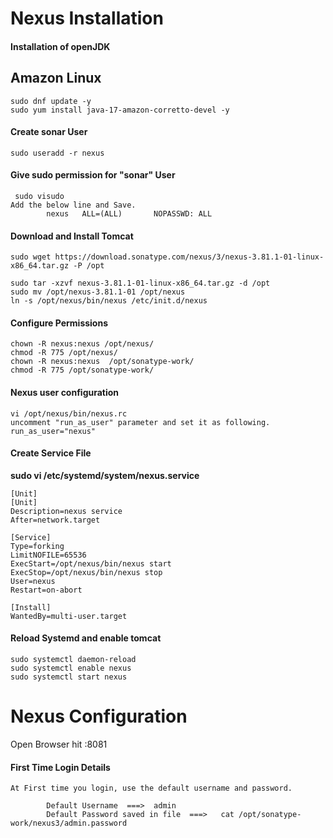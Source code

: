 # Nexus Installation

####  Installation of openJDK
## Amazon Linux
```
sudo dnf update -y
sudo yum install java-17-amazon-corretto-devel -y
``` 

####  Create sonar User
```
sudo useradd -r nexus 
```
####  Give sudo permission for "sonar"  User
```
 sudo visudo
Add the below line and Save.
		nexus   ALL=(ALL)       NOPASSWD: ALL
``` 

#### Download and Install Tomcat
```
sudo wget https://download.sonatype.com/nexus/3/nexus-3.81.1-01-linux-x86_64.tar.gz -P /opt

sudo tar -xzvf nexus-3.81.1-01-linux-x86_64.tar.gz -d /opt
sudo mv /opt/nexus-3.81.1-01 /opt/nexus
ln -s /opt/nexus/bin/nexus /etc/init.d/nexus
```
#### Configure Permissions
```
chown -R nexus:nexus /opt/nexus/ 
chmod -R 775 /opt/nexus/ 
chown -R nexus:nexus  /opt/sonatype-work/ 
chmod -R 775 /opt/sonatype-work/
```
#### Nexus user configuration
```
vi /opt/nexus/bin/nexus.rc
uncomment "run_as_user" parameter and set it as following.
run_as_user="nexus"
```

#### Create Service File
**sudo vi /etc/systemd/system/nexus.service**

```
[Unit]
[Unit]
Description=nexus service
After=network.target
				
[Service]
Type=forking
LimitNOFILE=65536
ExecStart=/opt/nexus/bin/nexus start
ExecStop=/opt/nexus/bin/nexus stop
User=nexus
Restart=on-abort
				
[Install]
WantedBy=multi-user.target
```

#### Reload Systemd and enable tomcat
```
sudo systemctl daemon-reload
sudo systemctl enable nexus
sudo systemctl start nexus
```
# Nexus Configuration

Open Browser hit <IP>:8081

#### First Time Login Details
```
At First time you login, use the default username and password. 

		Default Username  ===>  admin
		Default Password saved in file  ===>   cat /opt/sonatype-work/nexus3/admin.password 
```







